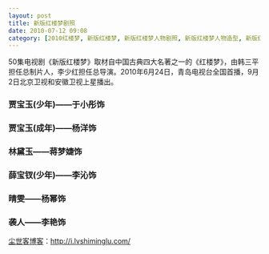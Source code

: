 ```yaml
---
layout: post
title: 新版红楼梦剧照
date: 2010-07-12 09:08
category: [2010红楼梦, 新版红楼梦, 新版红楼梦人物剧照, 新版红楼梦人物造型, 新版红楼梦演员剧照, 新版红楼梦演员造型, 新版红楼梦黛玉剧照, 新红楼梦, 新红楼梦剧照, 新红楼梦定妆照, 新红楼梦造型, 新红楼梦黛玉剧照, 生命痕迹]
---
```

50集电视剧《新版红楼梦》取材自中国古典四大名著之一的《红楼梦》，由韩三平担任总制片人，李少红担任总导演。2010年6月24日，青岛电视台全国首播，9月2日北京卫视和安徽卫视上星播出。
<h3>贾宝玉(少年)——于小彤饰</h3>

<h3>贾宝玉(成年)——杨洋饰</h3>

<h3>林黛玉——蒋梦婕饰</h3>

<h3>薛宝钗(少年)——李沁饰</h3>

<h3>晴雯——杨幂饰</h3>

<h3>袭人——李艳饰</h3>


<a href="http://i.lvshiminglu.com/">尘世客博客</a>：<a href="http://i.lvshiminglu.com/">http://i.lvshiminglu.com/</a>


